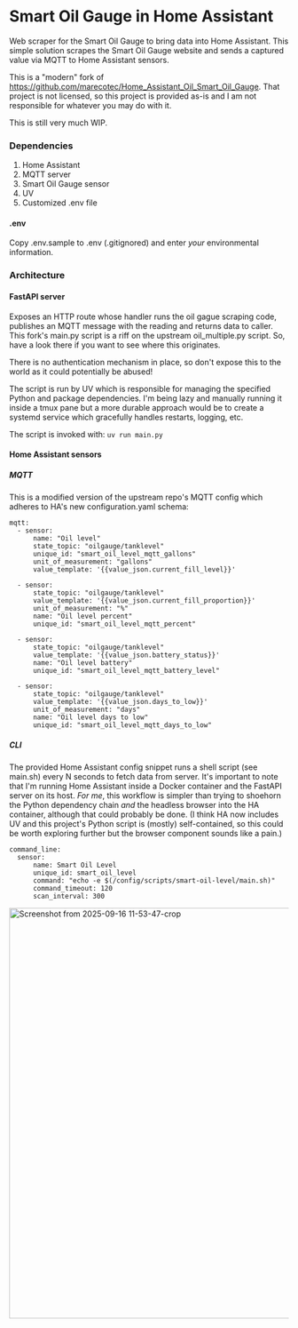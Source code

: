 # Smart Oil Gauge in Home Assistant
Web scraper for the Smart Oil Gauge to bring data into Home Assistant. This simple solution scrapes the Smart Oil Gauge website and sends a captured value via MQTT to Home Assistant sensors.

This is a "modern" fork of https://github.com/marecotec/Home_Assistant_Oil_Smart_Oil_Gauge. That project is not licensed, so this project is provided as-is and I am not responsible for whatever you may do with it. 

This is still very much WIP.

### Dependencies
1. Home Assistant
2. MQTT server 
3. Smart Oil Gauge sensor
4. UV
5. Customized .env file

#### .env
Copy .env.sample to .env (.gitignored) and enter _your_ environmental information.

### Architecture
#### FastAPI server
Exposes an HTTP route whose handler runs the oil gague scraping code, publishes an MQTT message with the reading and returns data to caller. This fork's main.py script is a riff on the upstream oil_multiple.py script. So, have a look there if you want to see where this originates. 

There is no authentication mechanism in place, so don't expose this to the world as it could potentially be abused!

The script is run by UV which is responsible for managing the specified Python and package dependencies. I'm being lazy and manually running it inside a tmux pane but a more durable approach would be to create a systemd service which gracefully handles restarts, logging, etc.

The script is invoked with: `uv run main.py`


#### Home Assistant sensors
##### MQTT
This is a modified version of the upstream repo's MQTT config which adheres to HA's new configuration.yaml schema:

```
mqtt:
  - sensor:
      name: "Oil level"
      state_topic: "oilgauge/tanklevel"
      unique_id: "smart_oil_level_mqtt_gallons"
      unit_of_measurement: "gallons"
      value_template: '{{value_json.current_fill_level}}'

  - sensor:
      state_topic: "oilgauge/tanklevel"
      value_template: '{{value_json.current_fill_proportion}}'
      unit_of_measurement: "%"
      name: "Oil level percent"
      unique_id: "smart_oil_level_mqtt_percent"

  - sensor:
      state_topic: "oilgauge/tanklevel"
      value_template: '{{value_json.battery_status}}'
      name: "Oil level battery"
      unique_id: "smart_oil_level_mqtt_battery_level"

  - sensor:
      state_topic: "oilgauge/tanklevel"
      value_template: '{{value_json.days_to_low}}'
      unit_of_measurement: "days"
      name: "Oil level days to low"
      unique_id: "smart_oil_level_mqtt_days_to_low"
```

##### CLI
The provided Home Assistant config snippet runs a shell script (see main.sh) every N seconds to fetch data from server. It's important to note that I'm running Home Assistant inside a Docker container and the FastAPI server on its host. _For me_, this workflow is simpler than trying to shoehorn the Python dependency chain _and_ the headless browser into the HA container, although that could probably be done. (I think HA now includes UV and this project's Python script is (mostly) self-contained, so this could be worth exploring further but the browser component sounds like a pain.)

```
command_line:
  sensor:
      name: Smart Oil Level
      unique_id: smart_oil_level
      command: "echo -e $(/config/scripts/smart-oil-level/main.sh)"
      command_timeout: 120
      scan_interval: 300
```
<img width="509" height="739" alt="Screenshot from 2025-09-16 11-53-47-crop" src="https://github.com/user-attachments/assets/0e9d29cb-31e1-4532-8e46-31968296677f" />
